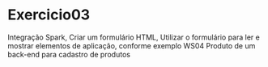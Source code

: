 # Exercicio03
Integração Spark,
Criar um formulário HTML,
Utilizar o formulário para ler e mostrar elementos de aplicação, conforme exemplo WS04 Produto de um back-end para cadastro de produtos
